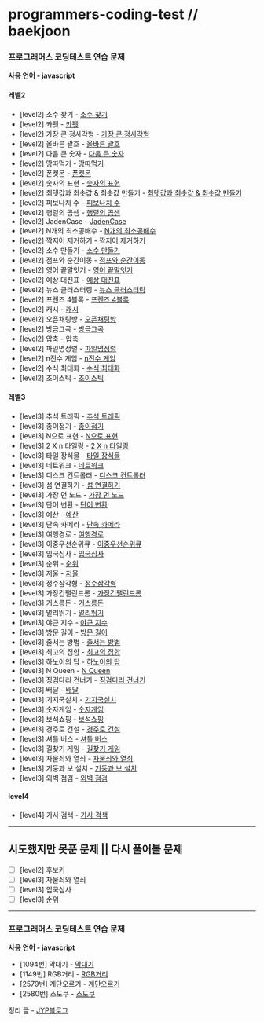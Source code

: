 # programmers-coding-test // baekjoon

### 프로그래머스 코딩테스트 연습 문제

**사용 언어 - javascript**

#### 레벨2

- [level2] 소수 찾기 - [소수 찾기](https://juyoungpark718.github.io/posts/26)
- [level2] 카펫 - [카펫](https://juyoungpark718.github.io/posts/2)
- [level2] 가장 큰 정사각형 - [가장 큰 정사각형](https://juyoungpark718.github.io/posts/3)
- [level2] 올바른 괄호 - [올바른 괄호](https://juyoungpark718.github.io/posts/4)
- [level2] 다음 큰 숫자 - [다음 큰 숫자](https://juyoungpark718.github.io/posts/5)
- [level2] 땅따먹기 - [땅따먹기](https://juyoungpark718.github.io/posts/6)
- [level2] 폰켓몬 - [폰켓몬](https://juyoungpark718.github.io/posts/8)
- [level2] 숫자의 표현 - [숫자의 표현](https://juyoungpark718.github.io/posts/9)
- [level2] 최댓값과 최솟값 & 최솟값 만들기 - [최댓값과 최솟값 & 최솟값 만들기](https://juyoungpark718.github.io/posts/11)
- [level2] 피보나치 수 - [피보나치 수](https://juyoungpark718.github.io/posts/12)
- [level2] 행렬의 곱셈 - [행렬의 곱셈](https://juyoungpark718.github.io/posts/13)
- [level2] JadenCase - [JadenCase](https://juyoungpark718.github.io/posts/14)
- [level2] N개의 최소공배수 - [N개의 최소공배수](https://juyoungpark718.github.io/posts/15)
- [level2] 짝지어 제거하기 - [짝지어 제거하기](https://juyoungpark718.github.io/posts/16)
- [level2] 소수 만들기 - [소수 만들기](https://juyoungpark718.github.io/posts/17)
- [level2] 점프와 순간이동 - [점프와 순간이동](https://juyoungpark718.github.io/posts/18)
- [level2] 영어 끝말잇기 - [영어 끝말잇기](https://juyoungpark718.github.io/posts/19)
- [level2] 예상 대진표 - [예상 대진표](https://juyoungpark718.github.io/posts/20)
- [level2] 뉴스 클러스터링 - [뉴스 클러스터링](https://juyoungpark718.github.io/posts/22)
- [level2] 프렌즈 4블록 - [프렌즈 4블록](https://juyoungpark718.github.io/posts/23)
- [level2] 캐시 - [캐시](https://juyoungpark718.github.io/posts/24)
- [level2] 오픈채팅방 - [오픈채팅방](https://juyoungpark718.github.io/posts/25)
- [level2] 방금그곡 - [방금그곡](https://juyoungpark718.github.io/posts/27)
- [level2] 압축 - [압축](https://juyoungpark718.github.io/posts/28)
- [level2] 파일명정렬 - [파일명정렬](https://juyoungpark718.github.io/posts/29)
- [level2] n진수 게임 - [n진수 게임](https://juyoungpark718.github.io/posts/30)
- [level2] 수식 최대화 - [수식 최대화](https://juyoungpark718.github.io/posts/64)
- [level2] 조이스틱 - [조이스틱](https://juyoungpark718.github.io/posts/68)

#### 레벨3

- [level3] 추석 트래픽 - [추석 트래픽](https://juyoungpark718.github.io/posts/31)
- [level3] 종이접기 - [종이접기](https://juyoungpark718.github.io/posts/32)
- [level3] N으로 표현 - [N으로 표현](https://juyoungpark718.github.io/posts/33)
- [level3] 2 X n 타일링 - [2 X n 타일링](https://juyoungpark718.github.io/posts/34)
- [level3] 타일 장식물 - [타일 장식물](https://juyoungpark718.github.io/posts/35)
- [level3] 네트워크 - [네트워크](https://juyoungpark718.github.io/posts/36)
- [level3] 디스크 컨트롤러 - [디스크 컨트롤러](https://juyoungpark718.github.io/posts/37)
- [level3] 섬 연결하기 - [섬 연결하기](https://juyoungpark718.github.io/posts/38)
- [level3] 가장 먼 노드 - [가장 먼 노드](https://juyoungpark718.github.io/posts/39)
- [level3] 단어 변환 - [단어 변환](https://juyoungpark718.github.io/posts/40)
- [level3] 예산 - [예산](https://juyoungpark718.github.io/posts/41)
- [level3] 단속 카메라 - [단속 카메라](https://juyoungpark718.github.io/posts/42)
- [level3] 여행경로 - [여행경로](https://juyoungpark718.github.io/posts/43)
- [level3] 이중우선순위큐 - [이중우선순위큐](https://juyoungpark718.github.io/posts/44)
- [level3] 입국심사 - [입국심사](https://juyoungpark718.github.io/posts/45)
- [level3] 순위 - [순위](https://juyoungpark718.github.io/posts/46)
- [level3] 저울 - [저울](https://juyoungpark718.github.io/posts/47)
- [level3] 정수삼각형 - [정수삼각형](https://juyoungpark718.github.io/posts/48)
- [level3] 가장긴팰린드롬 - [가장긴팰린드롬](https://juyoungpark718.github.io/posts/49)
- [level3] 거스름돈 - [거스름돈](https://juyoungpark718.github.io/posts/50)
- [level3] 멀리뛰기 - [멀리뛰기](https://juyoungpark718.github.io/posts/51)
- [level3] 야근 지수 - [야근 지수](https://juyoungpark718.github.io/posts/52)
- [level3] 방문 길이 - [방문 길이](https://juyoungpark718.github.io/posts/53)
- [level3] 줄서는 방법 - [줄서는 방법](https://juyoungpark718.github.io/posts/54)
- [level3] 최고의 집합 - [최고의 집합](https://juyoungpark718.github.io/posts/56)
- [level3] 하노이의 탑 - [하노이의 탑](https://juyoungpark718.github.io/posts/57)
- [level3] N Queen - [N Queen](https://juyoungpark718.github.io/posts/58)
- [level3] 징검다리 건너기 - [징검다리 건너기](https://juyoungpark718.github.io/posts/59)
- [level3] 배달 - [배달](https://juyoungpark718.github.io/posts/60)
- [level3] 기지국설치 - [기지국설치](https://juyoungpark718.github.io/posts/61)
- [level3] 숫자게임 - [숫자게임](https://juyoungpark718.github.io/posts/62)
- [level3] 보석쇼핑 - [보석쇼핑](https://juyoungpark718.github.io/posts/63)
- [level3] 경주로 건설 - [경주로 건설](https://juyoungpark718.github.io/posts/65)
- [level3] 셔틀 버스 - [셔틀 버스](https://juyoungpark718.github.io/posts/66)
- [level3] 길찾기 게임 - [길찾기 게임](https://juyoungpark718.github.io/posts/67)
- [level3] 자물쇠와 열쇠 - [자물쇠와 열쇠](https://juyoungpark718.github.io/posts/73)
- [level3] 기둥과 보 설치 - [기둥과 보 설치](https://juyoungpark718.github.io/posts/74)
- [level3] 외벽 점검 - [외벽 점검](https://juyoungpark718.github.io/posts/75)

#### level4
- [level4] 가사 검색 - [가사 검색](https://juyoungpark718.github.io/posts/70)


---

## 시도했지만 못푼 문제 || 다시 풀어볼 문제

- [ ] [level2] 후보키
- [ ] [level3] 자물쇠와 열쇠
- [ ] [level3] 입국심사
- [ ] [level3] 순위

---

### 프로그래머스 코딩테스트 연습 문제

**사용 언어 - javascript**

- [1094번] 막대기 - [막대기](https://juyoungpark718.github.io/posts/69)
- [1149번] RGB거리 - [RGB거리](https://juyoungpark718.github.io/posts/71)
- [2579번] 계단오르기 - [계단오르기](https://juyoungpark718.github.io/posts/72)
- [2580번] 스도쿠 - [스도쿠](https://juyoungpark718.github.io/posts/55)

정리 글 - [JYP블로그](https://juyoungpark718.github.io)
